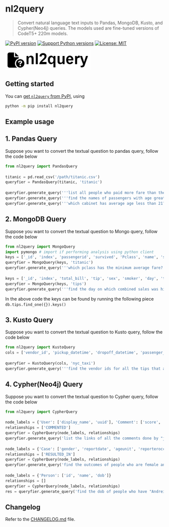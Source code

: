 # nl2query

 > Convert natural language text inputs to Pandas, MongoDB, Kusto, and Cypher(Neo4j) queries. The models used are fine-tuned versions of CodeT5+ 220m models.

[![PyPI version][pypi-image]][pypi-url]
[![Support Python versions][versions-image]][versions-url]
[![License: MIT](https://img.shields.io/badge/License-MIT-yellow.svg)](https://opensource.org/licenses/MIT)

![nl2query](images/logo.png?raw=true)

## Getting started

You can [get `nl2query` from PyPI](https://pypi.org/project/nl2query), using

```bash
python -m pip install nl2query
```


## Example usage

## 1. Pandas Query
Suppose you want to convert the textual question to pandas query, follow the code below

```py
from nl2query import PandasQuery

titanic = pd.read_csv('/path/titanic.csv')
queryfier = PandasQuery(titanic, 'titanic')

queryfier.generate_query('''list all people who paid more fare than the fare paid by 'Braund, Mr. Owen Harris' ''')
queryfier.generate_query('''find the names of passengers with age greater than 35 and containing Heath in their name''')
queryfier.generate_query('''which cabinet has average age less than 21?''') #Groupby Query

```

## 2. MongoDB Query
Suppose you want to convert the textual question to Mongo query, follow the code below

```py
from nl2query import MongoQuery
import pymongo # import if performing analysis using python client
keys = ['_id', 'index', 'passengerid', 'survived', 'Pclass', 'name', 'sex', 'age', 'sibsp', 'parch', 'ticket', 'fare', 'cabin', 'embarked'] #keys present in the collection to be queries.
queryfier = MongoQuery(keys, 'titanic')
queryfier.generate_query('''which pclass has the minimum average fare?''')

keys = ['_id', 'index', 'total_bill', 'tip', 'sex', 'smoker', 'day', 'time', 'size'] 
queryfier = MongoQuery(keys, 'tips')
queryfier.generate_query('''find the day on which combined sales was highest''')

```
In the above code the keys can be found by running the following piece `db.tips.find_one({}).keys()`


## 3. Kusto Query
Suppose you want to convert the textual question to Kusto query, follow the code below

```py
from nl2query import KustoQuery
cols = ['vendor_id', 'pickup_datetime', 'dropoff_datetime', 'passenger_count', 'trip_distance', 'pickup_longitude', 'pickup_latitude', 'rate_code', 'store_and_fwd_flag', 'dropoff_longitude', 'dropoff_latitude', 'payment_type', 'fare_amount', 'surcharge', 'mta_tax', 'Tip_amount', 'tolls_amount', 'total_amount']

queryfier = KustoQuery(cols, 'nyc_taxi')
queryfier.generate_query('''find the vendor ids for all the tips that are greater than the average tip''')

```

## 4. Cypher(Neo4j) Query
Suppose you want to convert the textual question to Cypher query, follow the code below

```py
from nl2query import CypherQuery

node_labels = {'User': ['display_name', 'uuid'], 'Comment': ['score', 'link', 'uuid']}
relationships = ['COMMENTED']
queryfier = CypherQuery(node_labels, relationships)
queryfier.generate_query('list the links of all the comments done by "jose_bacoy"')

node_labels = {'Case': ['gender', 'reportdate', 'ageunit', 'reporteroccupation', 'primaryid', 'age', 'eventDate'], 'Outcome': ['code', 'outcome']}
relationships = ['RESULTED_IN']
queryfier = CypherQuery(node_labels, relationships)
queryfier.generate_query('find the outcomes of people who are female and below the age of 32')

node_labels = {'Person': ['id', 'name', 'dob']}
relationships = []
queryfier = CypherQuery(node_labels, relationships)
res = queryfier.generate_query('find the dob of people who have "Andreia" in their name')

```



## Changelog

Refer to the [CHANGELOG.md](CHANGELOG.md) file.

<!-- Badges -->

[pypi-image]: https://img.shields.io/pypi/v/nl2query
[pypi-url]: https://pypi.org/project/nl2query/
[versions-image]: https://img.shields.io/pypi/pyversions/nl2query
[versions-url]: https://pypi.org/project/nl2query/
